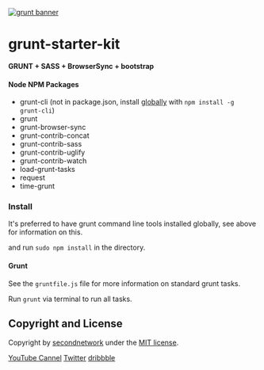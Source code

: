 [![grunt banner](/doc/img/github_top.png?raw=true)](https://www.youtube.com/SecondnetworkDe)

# grunt-starter-kit

**GRUNT + SASS + BrowserSync + bootstrap**

#### Node NPM Packages

* grunt-cli (not in package.json, install [globally](http://gruntjs.com/getting-started) with `npm install -g grunt-cli`)
* grunt
* grunt-browser-sync
* grunt-contrib-concat
* grunt-contrib-sass
* grunt-contrib-uglify
* grunt-contrib-watch
* load-grunt-tasks
* request
* time-grunt


### Install
It's preferred to have grunt command line tools installed globally, see above for information on this.

and run `sudo npm install` in the directory.


#### Grunt

See the `gruntfile.js` file for more information on standard grunt tasks.

Run `grunt` via terminal to run all tasks.


## Copyright and License

Copyright by [secondnetwork](https://secondnetwork.de/) under the [MIT license](LICENSE.md).

[YouTube Cannel](https://www.youtube.com/SecondnetworkDe)
[Twitter](https://twitter.com/secondnetwork) 
[dribbble](https://dribbble.com/secondnetwork)
